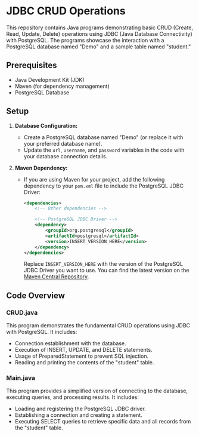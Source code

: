 # JDBC CRUD Operations

This repository contains Java programs demonstrating basic CRUD (Create, Read, Update, Delete) operations using JDBC (Java Database Connectivity) with PostgreSQL. The programs showcase the interaction with a PostgreSQL database named "Demo" and a sample table named "student."

## Prerequisites

- Java Development Kit (JDK)
- Maven (for dependency management)
- PostgreSQL Database

## Setup

1. **Database Configuration:**
   - Create a PostgreSQL database named "Demo" (or replace it with your preferred database name).
   - Update the `url`, `username`, and `password` variables in the code with your database connection details.

2. **Maven Dependency:**
   - If you are using Maven for your project, add the following dependency to your `pom.xml` file to include the PostgreSQL JDBC Driver:
  
      ```xml
      <dependencies>
          <!-- Other dependencies -->

          <!-- PostgreSQL JDBC Driver -->
          <dependency>
              <groupId>org.postgresql</groupId>
              <artifactId>postgresql</artifactId>
              <version>INSERT_VERSION_HERE</version>
          </dependency>
      </dependencies>
      ```

      Replace `INSERT_VERSION_HERE` with the version of the PostgreSQL JDBC Driver you want to use. You can find the latest version on the [Maven Central Repository](https://search.maven.org/artifact/org.postgresql/postgresql).

## Code Overview

### CRUD.java

This program demonstrates the fundamental CRUD operations using JDBC with PostgreSQL. It includes:

- Connection establishment with the database.
- Execution of INSERT, UPDATE, and DELETE statements.
- Usage of PreparedStatement to prevent SQL injection.
- Reading and printing the contents of the "student" table.

### Main.java

This program provides a simplified version of connecting to the database, executing queries, and processing results. It includes:

- Loading and registering the PostgreSQL JDBC driver.
- Establishing a connection and creating a statement.
- Executing SELECT queries to retrieve specific data and all records from the "student" table.
